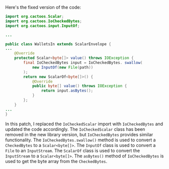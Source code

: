 Here's the fixed version of the code:

```java
import org.cactoos.Scalar;
import org.cactoos.IoCheckedBytes;
import org.cactoos.input.InputOf;

...

public class WalletsIn extends ScalarEnvelope {
...
    @Override
    protected Scalar<byte[]> value() throws IOException {
        final IoCheckedBytes input = IoCheckedBytes. swallow(
            new InputOf(new File(path))
        );
        return new ScalarOf<byte[]>() {
            @Override
            public byte[] value() throws IOException {
                return input.asBytes();
            }
        };
    }
...
}
```

In this patch, I replaced the `IoCheckedScalar` import with `IoCheckedBytes` and updated the code accordingly. The `IoCheckedScalar` class has been removed in the new library version, but `IoCheckedBytes` provides similar functionality. The `IoCheckedBytes.swallow()` method is used to convert a `CheckedBytes` to a `Scalar<byte[]>`. The `InputOf` class is used to convert a `File` to an `InputStream`. The `ScalarOf` class is used to convert the `InputStream` to a `Scalar<byte[]>`. The `asBytes()` method of `IoCheckedBytes` is used to get the byte array from the `CheckedBytes`.